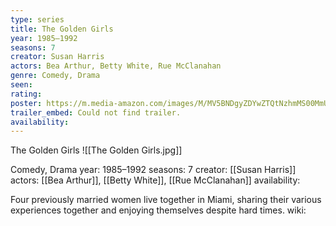 ```yaml
---
type: series
title: The Golden Girls
year: 1985–1992
seasons: 7
creator: Susan Harris
actors: Bea Arthur, Betty White, Rue McClanahan
genre: Comedy, Drama
seen:
rating: 
poster: https://m.media-amazon.com/images/M/MV5BNDgyZDYwZTQtNzhmMS00MmU5LTgyYzEtNzAwZDNlZjkxZGMxXkEyXkFqcGdeQXVyNTE1NjY5Mg@@._V1_SX300.jpg
trailer_embed: Could not find trailer.
availability:
---
```

The Golden Girls
![[The Golden Girls.jpg]]

Comedy, Drama
year: 1985–1992
seasons: 7
creator: [[Susan Harris]]
actors: [[Bea Arthur]], [[Betty White]], [[Rue McClanahan]]
availability:

Four previously married women live together in Miami, sharing their various experiences together and enjoying themselves despite hard times.
wiki: 


